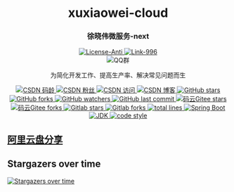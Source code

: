 <div align="center">
    <h1>xuxiaowei-cloud</h1>
    <h3>徐晓伟微服务-next</h3>
    <a href="https://github.com/996icu/996.ICU/blob/master/LICENSE">
        <img alt="License-Anti" src="https://img.shields.io/badge/License-Anti 996-blue.svg">
    </a>
    <a href="https://996.icu/#/zh_CN">
        <img alt="Link-996" src="https://img.shields.io/badge/Link-996.icu-red.svg">
    </a>
    <div>
        <img alt="QQ群" src="https://img.shields.io/badge/QQ群-696503132-blue.svg"/>
    </div>
</div>

<p align="center">
  为简化开发工作、提高生产率、解决常见问题而生
</p>


<p align="center">

  <a href="https://blog.csdn.net/qq_32596527">
    <img alt="CSDN 码龄" src="https://img.shields.io/badge/dynamic/xml?color=orange&label=CSDN&query=%2F%2Fdiv%5B%40class%3D%27person-code-age%27%5D%5B1%5D%2Fspan%5B1%5D%2Ftext%28%29%5B1%5D&url=https%3A%2F%2Fblog.csdn.net%2Fqq_32596527">
  </a>

  <a href="https://blog.csdn.net/qq_32596527">
    <img alt="CSDN 粉丝" src="https://img.shields.io/badge/dynamic/xml?color=orange&label=CSDN&prefix=%E7%B2%89%E4%B8%9D&query=%2F%2Fli%5B4%5D%2Fa%5B1%5D%2Fdiv%5B%40class%3D%27user-profile-statistics-num%27%5D%5B1%5D%2Ftext%28%29%5B1%5D&url=https%3A%2F%2Fblog.csdn.net%2Fqq_32596527">
  </a>

  <a href="https://blog.csdn.net/qq_32596527">
    <img alt="CSDN 访问" src="https://img.shields.io/badge/dynamic/xml?color=orange&label=CSDN&prefix=%E8%AE%BF%E9%97%AE&query=%2F%2Fli%5B1%5D%2Fdiv%5B%40class%3D%27user-profile-statistics-num%27%5D%5B1%5D%2Ftext%28%29%5B1%5D&url=https%3A%2F%2Fblog.csdn.net%2Fqq_32596527">
  </a>

  <a href="https://blog.csdn.net/qq_32596527">
    <img alt="CSDN 博客" src="https://img.shields.io/badge/dynamic/json?color=orange&label=CSDN&prefix=%E5%8D%9A%E5%AE%A2&query=%24.data.blog&suffix=%E7%AF%87&url=https%3A%2F%2Fblog.csdn.net%2Fcommunity%2Fhome-api%2Fv1%2Fget-tab-total%3Fusername%3Dqq_32596527">
  </a>

  <a href="https://github.com/xuxiaowei-cloud/xuxiaowei-cloud-next">
    <img alt="GitHub stars" src="https://img.shields.io/github/stars/xuxiaowei-cloud/xuxiaowei-cloud-next?logo=github">
  </a>

  <a href="https://github.com/xuxiaowei-cloud/xuxiaowei-cloud-next">
    <img alt="GitHub forks" src="https://img.shields.io/github/forks/xuxiaowei-cloud/xuxiaowei-cloud-next?logo=github">
  </a>

  <a href="https://github.com/xuxiaowei-cloud/xuxiaowei-cloud-next">
    <img alt="GitHub watchers" src="https://img.shields.io/github/watchers/xuxiaowei-cloud/xuxiaowei-cloud-next?logo=github">
  </a>

  <a href="https://github.com/xuxiaowei-cloud/xuxiaowei-cloud-next">
    <img alt="GitHub last commit" src="https://img.shields.io/github/last-commit/xuxiaowei-cloud/xuxiaowei-cloud-next">
  </a>

  <a href="https://gitee.com/xuxiaowei-cloud/xuxiaowei-cloud-next">
    <img alt="码云Gitee stars" src="https://gitee.com/xuxiaowei-cloud/xuxiaowei-cloud-next/badge/star.svg?theme=blue">
  </a>

  <a href="https://gitee.com/xuxiaowei-cloud/xuxiaowei-cloud-next">
    <img alt="码云Gitee forks" src="https://gitee.com/xuxiaowei-cloud/xuxiaowei-cloud-next/badge/fork.svg?theme=blue">
  </a>

  <a href="https://gitlab.com/xuxiaowei-cloud/xuxiaowei-cloud-next">
    <img alt="Gitlab stars" src="https://badgen.net/gitlab/stars/xuxiaowei-cloud/xuxiaowei-cloud-next?icon=gitlab">
  </a>

  <a href="https://gitlab.com/xuxiaowei-cloud/xuxiaowei-cloud-next">
    <img alt="Gitlab forks" src="https://badgen.net/gitlab/forks/xuxiaowei-cloud/xuxiaowei-cloud-next?icon=gitlab">
  </a>

  <a href="https://github.com/xuxiaowei-cloud/xuxiaowei-cloud-next">
    <img alt="total lines" src="https://tokei.rs/b1/github/xuxiaowei-cloud/xuxiaowei-cloud-next">
  </a>

  <a href="https://github.com/xuxiaowei-cloud/xuxiaowei-cloud-next/blob/main/pom.xml">
    <img alt="Spring Boot" src="https://img.shields.io/static/v1?logo=Spring Boot&message=3.0.0-M2">
  </a>

  <a href="https://github.com/alibaba/dragonwell17/releases/tag/dragonwell-17.0.3.0.3%2B7_jdk-17.0.3-ga">
    <img alt="JDK" src="https://img.shields.io/badge/JDK-17.0.3-blue.svg"/>
  </a>

  <a href="https://www.apache.org/licenses/LICENSE-2.0">
    <img alt="code style" src="https://img.shields.io/badge/license-Apache 2-blue">
  </a>
</p>

## [阿里云盘分享](https://www.aliyundrive.com/s/QaUy1DQRkV4)

## Stargazers over time

[![Stargazers over time](https://starchart.cc/xuxiaowei-cloud/xuxiaowei-cloud-next.svg)](https://starchart.cc/xuxiaowei-cloud/xuxiaowei-cloud-next)
